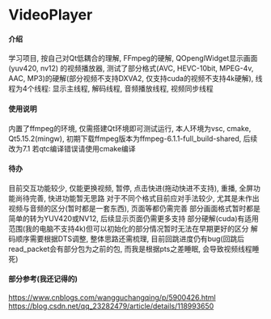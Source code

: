 # VideoPlayer

#### 介绍
学习项目, 按自己对Qt低耦合的理解, FFmpeg的硬解, QOpenglWidget显示画面(yuv420, nv12) 的视频播放器, 测试了部分格式(AVC, HEVC-10bit, MPEG-4v, AAC, MP3)的硬解(部分视频不支持DXVA2, 仅支持cuda的视频不支持4k硬解), 线程为4个线程: 显示主线程, 解码线程, 音频播放线程, 视频同步线程

#### 使用说明

内置了ffmpeg的环境, 仅需搭建Qt环境即可测试运行, 本人环境为vsc, cmake, Qt5.15.2(mingw), 初期下载ffmpeg版本为ffmpeg-6.1.1-full_build-shared, 后续改为7.1
若qtc编译错误请使用cmake编译

#### 待办
目前交互功能较少, 仅能更换视频, 暂停, 点击快进(拖动快进不支持), 重播, 全屏功能尚待完善, 快进功能暂无思路
对于不同个格式目前应对手法较少, 尤其是未作出视频与音频的区分(暂时都是一套东西), 页面等都仍需完善
部分画面格式暂时都是简单的转为YUV420或NV12, 后续显示页面仍需更多支持
部分硬解(cuda)有适用范围(我的电脑不支持4k)但可以初始化的部分情况暂时无法在早期更好的区分
解码顺序需要根据DTS调整, 整体思路还需梳理, 目前回跳进度仍有bug(回跳后read_packet会有部分包为之前的包, 而我是根据pts之差睡眠, 会导致视频线程睡死)

#### 部分参考(我还记得的)
https://www.cnblogs.com/wangguchangqing/p/5900426.html
https://blog.csdn.net/qq_23282479/article/details/118993650